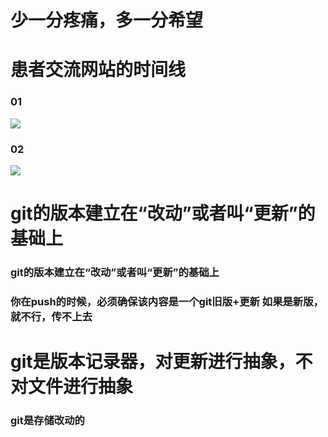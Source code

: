 <!-- # patient

## Project setup
```
npm install
```

### Compiles and hot-reloads for development
```
npm run serve
```

### Compiles and minifies for production
```
npm run build
```

### Lints and fixes files
```
npm run lint
```

### Customize configuration
See [Configuration Reference](https://cli.vuejs.org/config/). -->


# 少一分疼痛，多一分希望
# 患者交流网站的时间线
<!-- https://img.lazymxh.cn/images/patient/%E5%8E%86%E7%A8%8B1.jpg -->
### 01
![](https://img.lazymxh.cn/images/patient/%E5%8E%86%E7%A8%8B1.jpg)

### 02
<!-- https://img.lazymxh.cn/images/patient/%E5%8E%86%E7%A8%8B2.jpg -->
![](https://img.lazymxh.cn/images/patient/%E5%8E%86%E7%A8%8B2.jpg)

# git的版本建立在“改动”或者叫“更新”的基础上
### git的版本建立在“改动”或者叫“更新”的基础上
### 你在push的时候，必须确保该内容是一个git旧版+更新 如果是新版，就不行，传不上去

# git是版本记录器，对更新进行抽象，不对文件进行抽象
### git是存储改动的